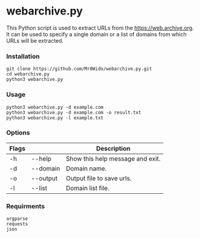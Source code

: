 # webarchive.py
This Python script is used to extract URLs from the https://web.archive.org. It can be used to specify a single domain or a list of domains from which URLs will be extracted.

### Installation

```
git clone https://github.com/Mr0Wido/webarchive.py.git
cd webarchive.py
python3 webarchive.py
```

### Usage

```
python3 webarchive.py -d example.com
python3 webarchive.py -d example.com -o result.txt
python3 webarchive.py -l example.txt
```

### Options
**Flags** |    | Description
---| --- | ---
-h | --help | Show this help message and exit.
-d | --domain | Domain name.
-o | --output | Output file to save urls.
-l | --list | Domain list file.

### Requirments

```
argparse
requests
json
```
